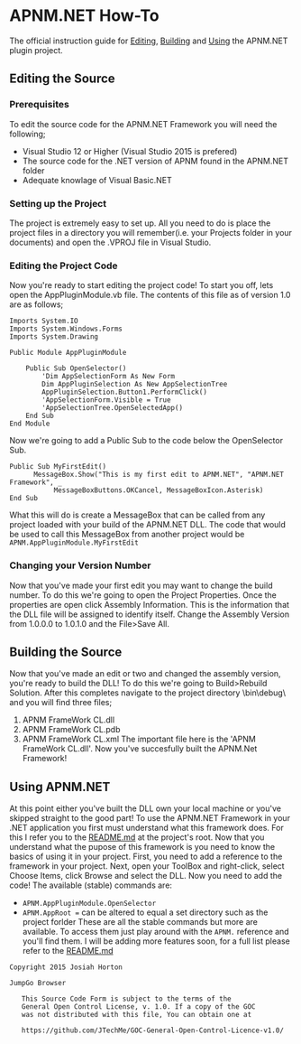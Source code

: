 # APNM.NET How-To
The official instruction guide for [Editing](https://github.com/JTechMe/APNM-Framework/blob/master/APNM.NET%20How-To.md#editing-the-source), [Building](https://github.com/JTechMe/APNM-Framework/blob/master/APNM.NET%20How-To.md#building-the-source) and [Using](https://github.com/JTechMe/APNM-Framework/blob/master/APNM.NET%20How-To.md#using-apnmnet) the APNM.NET plugin project.
## Editing the Source
### Prerequisites
To edit the source code for the APNM.NET Framework you will need the following;
* Visual Studio 12 or Higher (Visual Studio 2015 is prefered)
* The source code for the .NET version of APNM found in the APNM.NET folder
* Adequate knowlage of Visual Basic.NET

### Setting up the Project
The project is extremely easy to set up. All you need to do is place the project files in a directory you will remember(i.e. your Projects folder in your documents) and open the .VPROJ file in Visual Studio.
### Editing the Project Code
Now you're ready to start editing the project code!
To start you off, lets open the AppPluginModule.vb file. The contents of this file as of version 1.0 are as follows;
```
Imports System.IO
Imports System.Windows.Forms
Imports System.Drawing

Public Module AppPluginModule

    Public Sub OpenSelector()
        'Dim AppSelectionForm As New Form
        Dim AppPluginSelection As New AppSelectionTree
        AppPluginSelection.Button1.PerformClick()
        'AppSelectionForm.Visible = True
        'AppSelectionTree.OpenSelectedApp()
    End Sub
End Module
```
Now we're going to add a Public Sub to the code below the OpenSelector Sub.
```
Public Sub MyFirstEdit()
      MessageBox.Show("This is my first edit to APNM.NET", "APNM.NET Framework", _
           MessageBoxButtons.OKCancel, MessageBoxIcon.Asterisk)
End Sub
```
What this will do is create a MessageBox that can be called from any project loaded with your build of the APNM.NET DLL. The code that would be used to call this MessageBox from another project would be ```APNM.AppPluginModule.MyFirstEdit```
### Changing your Version Number
Now that you've made your first edit you may want to change the build number. To do this we're going to open the Project Properties. Once the properties are open click Assembly Information. This is the information that the DLL file will be assigned to identify itself. Change the Assembly Version from 1.0.0.0 to 1.0.1.0 and the File>Save All.
## Building the Source
Now that you've made an edit or two and changed the assembly version, you're ready to build the DLL! To do this we're going to Build>Rebuild Solution. After this completes navigate to the project directory \bin\debug\ and you will find three files;
1. APNM FrameWork CL.dll
2. APNM FrameWork CL.pdb
3. APNM FrameWork CL.xml
The important file here is the 'APNM FrameWork CL.dll'. Now you've succesfully built the APNM.Net Framework!

## Using APNM.NET
At this point either you've built the DLL own your local machine or you've skipped straight to the good part!
To use the APNM.NET Framework in your .NET application you first must understand what this framework does. For this I refer you to the [README.md](https://github.com/JTechMe/APNM-Framework/blob/master/README.md) at the project's root.
Now that you understand what the pupose of this framework is you need to know the basics of using it in your project.
First, you need to add a reference to the framework in your project.
Next, open your ToolBox and right-click, select Choose Items, click Browse and select the DLL.
Now you need to add the code! The available (stable) commands are:
* ```APNM.AppPluginModule.OpenSelector```
* ```APNM.AppRoot =``` can be altered to equal a set directory such as the project forlder
These are all the stable commands but more are available. To access them just play around with the ```APNM.``` reference and you'll find them. I will be adding more features soon, for a full list please refer to the [README.md](https://github.com/JTechMe/APNM-Framework/blob/master/README.md)
```
Copyright 2015 Josiah Horton

JumpGo Browser

   This Source Code Form is subject to the terms of the 
   General Open Control License, v. 1.0. If a copy of the GOC 
   was not distributed with this file, You can obtain one at 

   https://github.com/JTechMe/GOC-General-Open-Control-Licence-v1.0/
```
